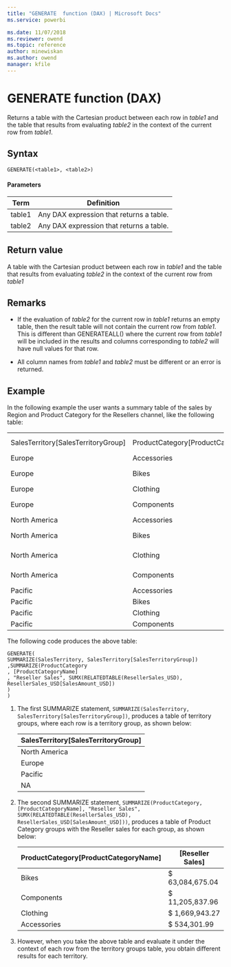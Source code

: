 ```yaml
---
title: "GENERATE  function (DAX) | Microsoft Docs"
ms.service: powerbi 

ms.date: 11/07/2018
ms.reviewer: owend
ms.topic: reference
author: minewiskan
ms.author: owend
manager: kfile
---
```

# GENERATE  function (DAX)
Returns a table with the Cartesian product between each row in *table1* and the table that results from evaluating *table2* in the context of the current row from *table1*.  
  
## Syntax  
  
```dax
GENERATE(<table1>, <table2>)  
```
  
#### Parameters  

|Term|Definition|  
|--------|--------------|  
|table1|Any DAX expression that returns a table. |  
|table2|Any DAX expression that returns a table. |  

## Return value  
A table with the Cartesian product between each row in *table1* and the table that results from evaluating *table2* in the context of the current row from *table1*  
  
## Remarks  
  
-   If the evaluation of *table2* for the current row in *table1* returns an empty table, then the result table will not contain the current row from *table1*. This is different than GENERATEALL() where the current row from *table1* will be included in the results and columns corresponding to *table2* will have null values for that row.  
  
-   All column names from *table1* and *table2* must be different or an error is returned.  
  
## Example  
In the following example the user wants a summary table of the sales by Region and Product Category for the Resellers channel, like the following table:  
  
||||  
|-|-|-|  
|SalesTerritory[SalesTerritoryGroup]|ProductCategory[ProductCategoryName]|[Reseller Sales]|  
|Europe|Accessories|$         142,227.27|  
|Europe|Bikes|$     9,970,200.44|  
|Europe|Clothing|$         365,847.63|  
|Europe|Components|$     2,214,440.19|  
|North America|Accessories|$         379,305.15|  
|North America|Bikes|$   52,403,796.85|  
|North America|Clothing|$     1,281,193.26|  
|North America|Components|$     8,882,848.05|  
|Pacific|Accessories|$           12,769.57|  
|Pacific|Bikes|$         710,677.75|  
|Pacific|Clothing|$           22,902.38|  
|Pacific|Components|$         108,549.71|  
  
The following code produces the above table:  
  
```dax
GENERATE(  
SUMMARIZE(SalesTerritory, SalesTerritory[SalesTerritoryGroup])  
,SUMMARIZE(ProductCategory   
, [ProductCategoryName]  
, "Reseller Sales", SUMX(RELATEDTABLE(ResellerSales_USD), ResellerSales_USD[SalesAmount_USD])  
)  
)  
```
  
1.  The first SUMMARIZE statement, `SUMMARIZE(SalesTerritory, SalesTerritory[SalesTerritoryGroup])`, produces a table of territory groups, where each row is a territory group, as shown below:  
  
    |SalesTerritory[SalesTerritoryGroup]|  
    |----------------------------------------|  
    |North America|  
    |Europe|  
    |Pacific|  
    |NA|  
  
2.  The second SUMMARIZE statement, `SUMMARIZE(ProductCategory, [ProductCategoryName], "Reseller Sales", SUMX(RELATEDTABLE(ResellerSales_USD), ResellerSales_USD[SalesAmount_USD]))`, produces a table of Product Category groups with the Reseller sales for each group, as shown below:  
  
    |ProductCategory[ProductCategoryName]|[Reseller Sales]|  
    |-----------------------------------------|---------------------|  
    |Bikes|$               63,084,675.04|  
    |Components|$               11,205,837.96|  
    |Clothing|$                 1,669,943.27|  
    |Accessories|$                     534,301.99|  
  
3.  However, when you take the above table and evaluate it under the context of each row from the territory groups table, you obtain different results for each territory.  
  

